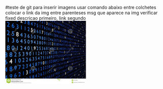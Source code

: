 #teste de git 
para inserir imagens usar comando abaixo
entre colchetes colocar o link da img
entre parenteses msg que aparece na img
verificar fixed
descricao primeiro, link segundo
![tst img](./imgtst.jpg)
